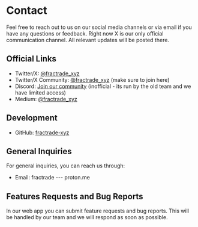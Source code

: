 # Contact

Feel free to reach out to us on our social media channels or via email if you have any questions or feedback.
Right now X is our only official communication channel. All relevant updates will be posted there. 

## Official Links
- Twitter/X: [@fractrade_xyz](https://x.com/fractrade_xyz)
- Twitter/X Community: [@fractrade_xyz](https://x.com/i/communities/1886099096630382819) (make sure to join here)
- Discord: [Join our community](https://discord.gg/S6crgKdd) (inofficial - its run by the old team and we have limited access)
- Medium: [@fractrade_xyz](https://medium.com/@fractrade)

## Development
- GitHub: [fractrade-xyz](https://github.com/fractrade-xyz)

## General Inquiries
For general inquiries, you can reach us through:
- Email: fractrade --- proton.me

## Features Requests and Bug Reports
In our web app you can submit feature requests and bug reports. This will be handled by our team and we will respond as soon as possible.







